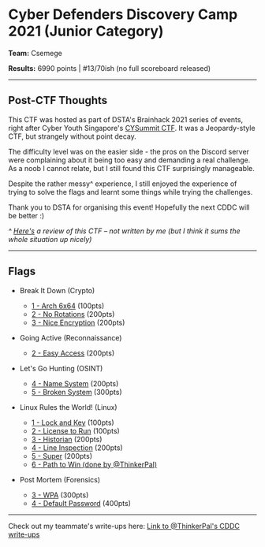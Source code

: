 # Cyber Defenders Discovery Camp 2021 (Junior Category)

**Team:** Csemege 

**Results:** 6990 points | #13/70ish (no full scoreboard released)

---

## Post-CTF Thoughts

This CTF was hosted as part of DSTA's Brainhack 2021 series of events, right after Cyber Youth Singapore's [CYSummit CTF](/CYS%202021). It was a Jeopardy-style CTF, but strangely without point decay.

The difficulty level was on the easier side - the pros on the Discord server were complaining about it being too easy and demanding a real challenge. As a noob I cannot relate, but I still found this CTF surprisingly manageable.

Despite the rather messy^ experience, I still enjoyed the experience of trying to solve the flags and learnt some things while trying the challenges.

Thank you to DSTA for organising this event! Hopefully the next CDDC will be better :)

*^ [Here's](https://www.notion.so/CDDC21-Review-f239e9f81a32434f8e7af3053c9c74e8) a review of this CTF – not written by me (but I think it sums the whole situation up nicely)*

---

## Flags

* Break It Down (Crypto)
  * [1 - Arch 6x64](Break%20It%20Down/1%20-%20Arch%206x64) (100pts)
  * [2 - No Rotations](Break%20It%20Down/2%20-%20No%20Rotations) (200pts)
  * [3 - Nice Encryption](Break%20It%20Down/3%20-%20Nice%20Encryption) (200pts)

* Going Active (Reconnaissance)
  * [2 - Easy Access](Going%20Active/2%20-%20Easy%20Access) (200pts)

* Let's Go Hunting (OSINT)
  * [4 - Name System](Let's%20Go%20Hunting/4%20-%20Name%20System) (200pts)
  * [5 - Broken System](Let's%20Go%20Hunting/5%20-%20Broken%20System) (300pts)

* Linux Rules the World! (Linux)
  * [1 - Lock and Key](Linux%20Rules%20the%20World!/1%20-%20Lock%20and%20Key) (100pts)
  * [2 - License to Run](Linux%20Rules%20the%20World!/2%20-%20License%20to%20Run) (100pts)
  * [3 - Historian](Linux%20Rules%20the%20World!/3%20-%20Historian) (200pts)
  * [4 - Line Inspection](Linux%20Rules%20the%20World!/4%20-%20Line%20Inspection) (200pts)
  * [5 - Super](Linux%20Rules%20the%20World!/5%20-%20Super) (200pts)
  * [6 - Path to Win (done by @ThinkerPal)](https://github.com/ThinkerPal/CTF-Writeups/tree/master/2021-02-CDDC/Linux%20Rules%20the%20World/6%20-%20Path%20to%20Win)

* Post Mortem (Forensics)
  * [3 - WPA](Post%20Mortem/3%20-%20WPA) (300pts)
  * [4 - Default Password](Post%20Mortem/4%20-%20Default%20Password) (400pts)
<!--
* Web Takedown Episode 1 (Web Vulnerabilities)
  * [4 - Traversal](Web%20Takedown%20Episode%201/4%20-%20Traversal) (300pts)
  * [5 - Bypass](Web%20Takedown%20Episode%201/5%20-%20Bypass) (200pts)

* Web Takedown Episode 2 (Web Vulnerabilities)
  * [1 - Quick](Web%20Takedown%20Episode%202/1%20-%20Quick) (200pts)
  * [2 - Just a Session](Web%20Takedown%20Episode%202/2%20-%20Just%20a%20Session) (200pts)

-->
---

Check out my teammate's write-ups here: [Link to @ThinkerPal's CDDC write-ups](https://github.com/ThinkerPal/CTF-Writeups/tree/master/2021-02-CDDC)
